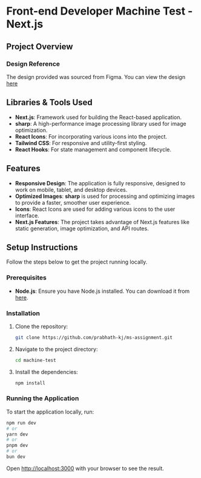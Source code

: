 # Front-end Developer Machine Test - Next.js

## Project Overview



### Design Reference

The design provided was sourced from Figma. You can view the design [here]()

## Libraries & Tools Used

- **Next.js**: Framework used for building the React-based application.
- **sharp**: A high-performance image processing library used for image optimization.
- **React Icons**: For incorporating various icons into the project.
- **Tailwind CSS**: For responsive and utility-first styling.
- **React Hooks**: For state management and component lifecycle.
  
## Features

- **Responsive Design**: The application is fully responsive, designed to work on mobile, tablet, and desktop devices.
- **Optimized Images**: **sharp** is used for processing and optimizing images to provide a faster, smoother user experience.
- **Icons**: React Icons are used for adding various icons to the user interface.
- **Next.js Features**: The project takes advantage of Next.js features like static generation, image optimization, and API routes.

## Setup Instructions

Follow the steps below to get the project running locally.

### Prerequisites

- **Node.js**: Ensure you have Node.js installed. You can download it from [here](https://nodejs.org/).

### Installation

1. Clone the repository:

    ```bash
    git clone https://github.com/prabhath-kj/ms-assignment.git
    ```

2. Navigate to the project directory:

    ```bash
    cd machine-test
    ```

3. Install the dependencies:

    ```bash
    npm install
    ```

### Running the Application

To start the application locally, run:



```bash
npm run dev
# or
yarn dev
# or
pnpm dev
# or
bun dev
```

Open [http://localhost:3000](http://localhost:3000) with your browser to see the result.
